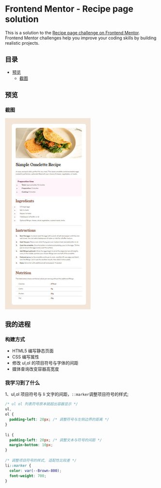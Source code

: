 # Frontend Mentor - Recipe page solution

This is a solution to the [Recipe page challenge on Frontend Mentor](https://www.frontendmentor.io/challenges/recipe-page-KiTsR8QQKm). Frontend Mentor challenges help you improve your coding skills by building realistic projects.

## 目录

- [预览](#预览)
  - [截图](#截图)

## 预览

### 截图

![](./screenshot.jpg)

## 我的进程

### 构建方式

- HTML5 编写静态页面
- CSS 编写属性
- 修改 ul,ol 的项目符号与字体的间距
- 媒体查询改变容器高宽度

### 我学习到了什么

1、ul,ol 项目符号与 li 文字的间距，`::marker`调整项目符号的样式;

```css
/* ul ol 列表符号原本就超出容器显示 */
ul,
ol {
  padding-left: 20px; /* 调整符号与左侧边界的距离 */
}

li {
  padding-left: 20px; /* 调整文本与符号的间距 */
  margin-bottom: 10px;
}

/* 调整项目符号的样式, 适配性比较差 */
li::marker {
  color: var(--Brown-800);
  font-weight: 700;
}
```
